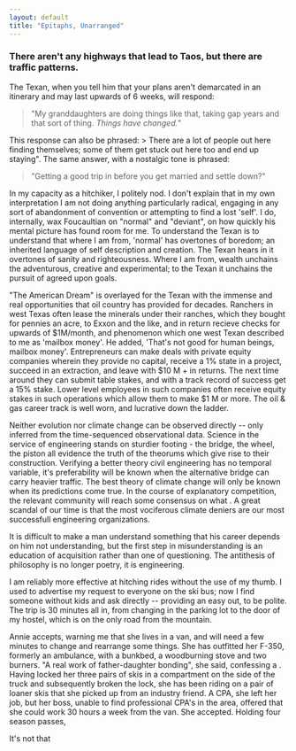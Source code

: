 ```yaml
---
layout: default
title: "Epitaphs, Unarranged"
---
```


### There aren't any highways that lead to Taos, but there are traffic patterns. 

The Texan, when you tell him that your plans aren't demarcated in an itinerary and may last upwards of 6 weeks, will respond:
> "My granddaughters are doing things like that, taking gap years and that sort of thing. *Things have changed.*" 

This response can also be phrased: > There are a lot of people out here finding themselves; some of them get stuck out here too and end up staying". 
The same answer, with a nostalgic tone is phrased:
> "Getting a good trip in before you get married and settle down?"

In my capacity as a hitchiker, I politely nod. I don't explain that in my own interpretation I am not doing anything particularly radical, engaging in any sort of abandonment of convention or attempting to find a lost 'self'. I do, internally, wax Foucaultian on "normal" and "deviant", on how quickly his mental picture has found room for me. To understand the Texan is to understand that where I am from, 'normal' has overtones of boredom; an inherited language of self description and creation. The Texan hears in it overtones of sanity and righteousness. Where I am from, wealth unchains the adventurous, creative and experimental; to the Texan it unchains the pursuit of agreed upon goals.

"The American Dream" is overlayed for the Texan with the immense and real opportunities that oil country has provided for decades. Ranchers in west Texas often lease the minerals under their ranches, which they bought for pennies an acre, to Exxon and the like, and in return recieve checks for upwards of $1M/month, and phenomenon which one west Texan described to me as 'mailbox money'. He added, 'That's not good for human beings, mailbox money'. Entrepreneurs can make deals with private equity companies wherein they provide no capital, receive a 1% state in a project, succeed in an extraction, and leave with $10 M + in returns. The next time around they can submit table stakes, and with a track record of success get a 15% stake. Lower level employees in such companies often receive equity stakes in such operations which allow them to make $1 M or more. The oil & gas career track is well worn, and lucrative down the ladder. 

Neither evolution nor climate change can be observed directly -- only inferred from the time-sequenced observational data. Science in the service of engineering stands on sturdier footing - the bridge, the wheel, the piston all evidence the truth of the theorums which give rise to their construction. Verifying a better theory civil engineering has no temporal variable, it's preferability will be known when the alternative bridge can carry heavier traffic. The best theory of climate change will only be known when its predictions come true. In the course of explanatory competition, the relevant community will reach some consensus on what . A great scandal of our time is that the most vociferous climate deniers are our most successfull engineering organizations.

It is difficult to make a man understand something that his career depends on him not understanding, but the first step in misunderstanding is an education of acquisition rather than one of questioning. The antithesis of philosophy is no longer poetry, it is engineering. 

I am reliably more effective at hitching rides without the use of my thumb. I used to advertise my request to everyone on the ski bus; now I find someone without kids and ask directly -- providing an easy out, to be polite. The trip is 30 minutes all in, from changing in the parking lot to the door of my hostel, which is on the only road from the mountain.

Annie accepts, warning me that she lives in a van, and will need a few minutes to change and rearrange some things. She has outfitted her F-350, formerly an ambulance, with a bunkbed, a woodburning stove and two burners. "A real work of father-daughter bonding", she said, confessing a . Having locked her three pairs of skis in a compartment on the side of the truck and subsequently broken the lock, she has been riding on a pair of loaner skis that she picked up from an industry friend. A CPA, she left her job, but her boss, unable to find professional CPA's in the area, offered that she could work 30 hours a week from the van. She accepted. Holding four season passes, 

It's not that 